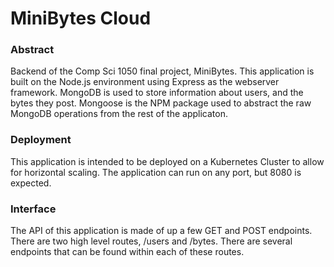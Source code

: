 # MiniBytes Cloud
### Abstract
Backend of the Comp Sci 1050 final project, MiniBytes.  This application is built on the Node.js environment using Express as the webserver framework.  MongoDB is used to store information about users, and the bytes they post.  Mongoose is the NPM package used to abstract the raw MongoDB operations from the rest of the applicaton.

### Deployment
This application is intended to be deployed on a Kubernetes Cluster to allow for horizontal scaling.  The application can run on any port, but 8080 is expected.  

### Interface
The API of this application is made of up a few GET and POST endpoints.  There are two high level routes, /users and /bytes.  There are several endpoints that can be found within each of these routes.